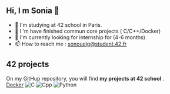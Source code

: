 ## Hi, I m Sonia 👋

- 🏩 I'm studying at 42 school in Paris.
- 🌱 I 'm have finished commun core projects ( C/C++/Docker)
- 👯 I'm currently looking for internship for (4-6 months)
- 📫 How to reach me : sonouelg@student.42.fr


## 42 projects

On my GitHup repository, you will find **my projects at 42 school** .  
[Docker](https://img.icons8.com/?size=42&id=cdYUlRaag9G9)
![C](https://img.icons8.com/?size=42&id=40670) 
 ![Cpp](https://img.icons8.com/?size=42&id=40669) 
 ![Python](https://img.icons8.com/?size=42&id=13441)



<!--
**souelgha/souelgha** is a ✨ _special_ ✨ repository because its `README.md` (this file) appears on your GitHub profile.

Here are some ideas to get you started:

- 🔭 I’m currently working on ...
- 🌱 I’m currently learning ...
- 👯 I’m looking to collaborate on ...
- 🤔 I’m looking for help with ...
- 💬 Ask me about ...
- 📫 How to reach me: ...
- 😄 Pronouns: ...
- ⚡ Fun fact: ...
-->
